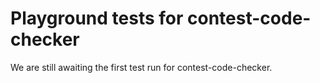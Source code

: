 # Playground tests for contest-code-checker
We are still awaiting the first test run for contest-code-checker.
